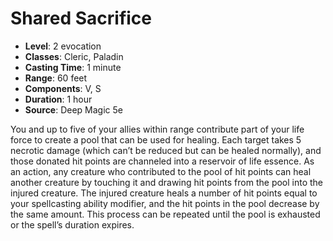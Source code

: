# Shared Sacrifice

- **Level**: 2 evocation
- **Classes**: Cleric, Paladin
- **Casting Time**: 1 minute
- **Range**: 60 feet
- **Components**: V, S
- **Duration**: 1 hour
- **Source**: Deep Magic 5e

You and up to five of your allies within range contribute part of your life force to create a pool that can be used for healing. Each target takes 5 necrotic damage (which can’t be reduced but can be healed normally), and those donated hit points are channeled into a reservoir of life essence. As an action, any creature who contributed to the pool of hit points can heal another creature by touching it and drawing hit points from the pool into the injured creature. The injured creature heals a number of hit points equal to your spellcasting ability modifier, and the hit points in the pool decrease by the same amount. This process can be repeated until the pool is exhausted or the spell’s duration expires.

